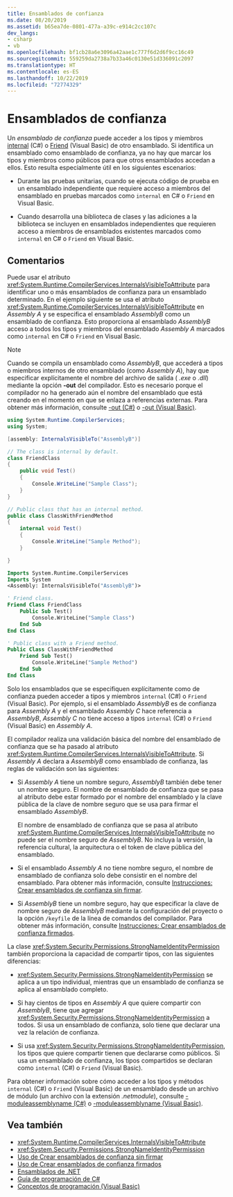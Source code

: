 ```yaml
---
title: Ensamblados de confianza
ms.date: 08/20/2019
ms.assetid: b65ea7de-0801-477a-a39c-e914c2cc107c
dev_langs:
- csharp
- vb
ms.openlocfilehash: bf1cb28a6e3096a42aae1c777f6d2d6f9cc16c49
ms.sourcegitcommit: 559259da2738a7b33a46c0130e51d336091c2097
ms.translationtype: HT
ms.contentlocale: es-ES
ms.lasthandoff: 10/22/2019
ms.locfileid: "72774329"
---
```

# <a name="friend-assemblies"></a>Ensamblados de confianza

Un *ensamblado de confianza* puede acceder a los tipos y miembros [internal](../../csharp/language-reference/keywords/internal.md) (C#) o [Friend](../../visual-basic/language-reference/modifiers/friend.md) (Visual Basic) de otro ensamblado. Si identifica un ensamblado como ensamblado de confianza, ya no hay que marcar los tipos y miembros como públicos para que otros ensamblados accedan a ellos. Esto resulta especialmente útil en los siguientes escenarios:

- Durante las pruebas unitarias, cuando se ejecuta código de prueba en un ensamblado independiente que requiere acceso a miembros del ensamblado en pruebas marcados como `internal` en C# o `Friend` en Visual Basic.

- Cuando desarrolla una biblioteca de clases y las adiciones a la biblioteca se incluyen en ensamblados independientes que requieren acceso a miembros de ensamblados existentes marcados como `internal` en C# o `Friend` en Visual Basic.

## <a name="remarks"></a>Comentarios

Puede usar el atributo <xref:System.Runtime.CompilerServices.InternalsVisibleToAttribute> para identificar uno o más ensamblados de confianza para un ensamblado determinado. En el ejemplo siguiente se usa el atributo <xref:System.Runtime.CompilerServices.InternalsVisibleToAttribute> en *Assembly A* y se especifica el ensamblado *AssemblyB* como un ensamblado de confianza. Esto proporciona al ensamblado *AssemblyB* acceso a todos los tipos y miembros del ensamblado *Assembly A* marcados como `internal` en C# o `Friend` en Visual Basic.

> [!NOTE]
> Cuando se compila un ensamblado como *AssemblyB*, que accederá a tipos o miembros internos de otro ensamblado (como *Assembly A*), hay que especificar explícitamente el nombre del archivo de salida ( *.exe* o *.dll*) mediante la opción **-out** del compilador. Esto es necesario porque el compilador no ha generado aún el nombre del ensamblado que está creando en el momento en que se enlaza a referencias externas. Para obtener más información, consulte [-out (C#)](../../csharp/language-reference/compiler-options/out-compiler-option.md) o [-out (Visual Basic)](../../visual-basic/reference/command-line-compiler/out.md).

```csharp
using System.Runtime.CompilerServices;
using System;

[assembly: InternalsVisibleTo("AssemblyB")]

// The class is internal by default.
class FriendClass
{
    public void Test()
    {
        Console.WriteLine("Sample Class");
    }
}

// Public class that has an internal method.
public class ClassWithFriendMethod
{
    internal void Test()
    {
        Console.WriteLine("Sample Method");
    }

}
```

```vb
Imports System.Runtime.CompilerServices
Imports System
<Assembly: InternalsVisibleTo("AssemblyB")>

' Friend class.
Friend Class FriendClass
    Public Sub Test()
        Console.WriteLine("Sample Class")
    End Sub
End Class

' Public class with a Friend method.
Public Class ClassWithFriendMethod
    Friend Sub Test()
        Console.WriteLine("Sample Method")
    End Sub
End Class
```

Solo los ensamblados que se especifiquen explícitamente como de confianza pueden acceder a tipos y miembros `internal` (C#) o `Friend` (Visual Basic). Por ejemplo, si el ensamblado *AssemblyB* es de confianza para *Assembly A* y el ensamblado *Assembly C* hace referencia a *AssemblyB*, *Assembly C* no tiene acceso a tipos `internal` (C#) o `Friend` (Visual Basic) en *Assembly A*.

El compilador realiza una validación básica del nombre del ensamblado de confianza que se ha pasado al atributo <xref:System.Runtime.CompilerServices.InternalsVisibleToAttribute>. Si *Assembly A* declara a *AssemblyB* como ensamblado de confianza, las reglas de validación son las siguientes:

- Si *Assembly A* tiene un nombre seguro, *AssemblyB* también debe tener un nombre seguro. El nombre de ensamblado de confianza que se pasa al atributo debe estar formado por el nombre del ensamblado y la clave pública de la clave de nombre seguro que se usa para firmar el ensamblado *AssemblyB*.

     El nombre de ensamblado de confianza que se pasa al atributo <xref:System.Runtime.CompilerServices.InternalsVisibleToAttribute> no puede ser el nombre seguro de *AssemblyB*. No incluya la versión, la referencia cultural, la arquitectura o el token de clave pública del ensamblado.

- Si el ensamblado *Assembly A* no tiene nombre seguro, el nombre de ensamblado de confianza solo debe consistir en el nombre del ensamblado. Para obtener más información, consulte [Instrucciones: Crear ensamblados de confianza sin firmar](create-unsigned-friend.md).

- Si *AssemblyB* tiene un nombre seguro, hay que especificar la clave de nombre seguro de *AssemblyB* mediante la configuración del proyecto o la opción `/keyfile` de la línea de comandos del compilador. Para obtener más información, consulte [Instrucciones: Crear ensamblados de confianza firmados](create-signed-friend.md).

 La clase <xref:System.Security.Permissions.StrongNameIdentityPermission> también proporciona la capacidad de compartir tipos, con las siguientes diferencias:

- <xref:System.Security.Permissions.StrongNameIdentityPermission> se aplica a un tipo individual, mientras que un ensamblado de confianza se aplica al ensamblado completo.

- Si hay cientos de tipos en *Assembly A* que quiere compartir con *AssemblyB*, tiene que agregar <xref:System.Security.Permissions.StrongNameIdentityPermission> a todos. Si usa un ensamblado de confianza, solo tiene que declarar una vez la relación de confianza.

- Si usa <xref:System.Security.Permissions.StrongNameIdentityPermission>, los tipos que quiere compartir tienen que declararse como públicos. Si usa un ensamblado de confianza, los tipos compartidos se declaran como `internal` (C#) o `Friend` (Visual Basic).

Para obtener información sobre cómo acceder a los tipos y métodos `internal` (C#) o `Friend` (Visual Basic) de un ensamblado desde un archivo de módulo (un archivo con la extensión *.netmodule*), consulte [-moduleassemblyname (C#)](../../csharp/language-reference/compiler-options/moduleassemblyname-compiler-option.md) o [-moduleassemblyname (Visual Basic)](../../visual-basic/reference/command-line-compiler/moduleassemblyname.md).

## <a name="see-also"></a>Vea también

- <xref:System.Runtime.CompilerServices.InternalsVisibleToAttribute>
- <xref:System.Security.Permissions.StrongNameIdentityPermission>
- [Uso de Crear ensamblados de confianza sin firmar](create-unsigned-friend.md)
- [Uso de Crear ensamblados de confianza firmados](create-signed-friend.md)
- [Ensamblados de .NET](index.md)
- [Guía de programación de C#](../../csharp/programming-guide/index.md)
- [Conceptos de programación (Visual Basic)](../../visual-basic/programming-guide/concepts/index.md)

